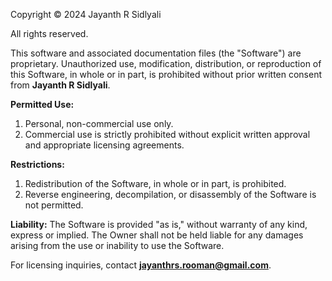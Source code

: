 Copyright © 2024 Jayanth R Sidlyali

All rights reserved.

This software and associated documentation files (the "Software") are proprietary. Unauthorized use, modification, distribution, or reproduction of this Software, in whole or in part, is prohibited without prior written consent from **Jayanth R Sidlyali**.

**Permitted Use:**
1. Personal, non-commercial use only.
2. Commercial use is strictly prohibited without explicit written approval and appropriate licensing agreements.

**Restrictions:**
1. Redistribution of the Software, in whole or in part, is prohibited.
2. Reverse engineering, decompilation, or disassembly of the Software is not permitted.

**Liability:**
The Software is provided "as is," without warranty of any kind, express or implied. The Owner shall not be held liable for any damages arising from the use or inability to use the Software.

For licensing inquiries, contact **jayanthrs.rooman@gmail.com**.
